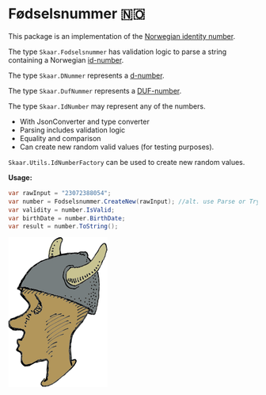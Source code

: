 Fødselsnummer 🇳🇴
===

This package is an implementation of the
[Norwegian identity number](https://en.wikipedia.org/wiki/National_identity_number_(Norway)).

The type `Skaar.Fodselsnummer` has validation logic to parse
a string containing a Norwegian [id-number](https://en.wikipedia.org/wiki/National_identity_number_(Norway)).

The type `Skaar.DNummer` represents a [d-number](https://www.skatteetaten.no/en/person/national-registry/identitetsnummer/d-nummer/).

The type `Skaar.DufNummer` represents a [DUF-number](https://www.udi.no/en/word-definitions/duf-number/).

The type `Skaar.IdNumber` may represent any of the numbers.

- With JsonConverter and type converter
- Parsing includes validation logic
- Equality and comparison
- Can create new random valid values (for testing purposes).

`Skaar.Utils.IdNumberFactory` can be used to create new random values. 


**Usage:**
```C#
var rawInput = "23072388054";
var number = Fodselsnummer.CreateNew(rawInput); //alt. use Parse or TryParse
var validity = number.IsValid;
var birthDate = number.BirthDate;
var result = number.ToString();
```
![Icon](https://raw.githubusercontent.com/oyms/NorwegianTypes/refs/heads/main/.idea/.idea.Skaar.NorwegianTypes/.idea/icon.svg)
